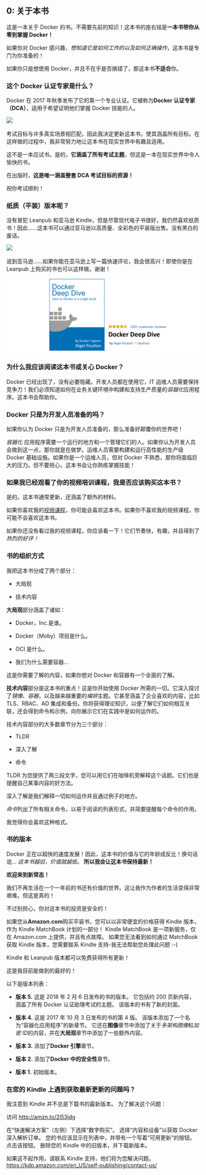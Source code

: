 ## 0: 关于本书

这是一本关于 Docker 的书。不需要先前的知识！这本书的座右铭是**一本书带你从零到掌握 Docker！**

如果你对 Docker 感兴趣，*想知道它是如何工作的以及如何正确操作*，这本书是专门为你准备的！

如果你只是想使用 Docker，并且不在乎是否搞错了，那这本书**不适合**你。

### 这个 Docker 认证专家是什么？

Docker 在 2017 年秋季发布了它的第一个专业认证。它被称为**Docker 认证专家（DCA）**，适用于希望证明他们掌握 Docker 技能的人。

![](img/figure0-1.png)

考试目标与许多真实场景相匹配，因此我决定更新这本书，使其涵盖所有目标。在这样做的过程中，我非常努力地让这本书在现实世界中有趣且适用。

这不是一本应试书。是的，**它涵盖了所有考试主题**，但这是一本在现实世界中令人愉快的书。

在出版时，**这是唯一涵盖整套 DCA 考试目标的资源！**

祝你考试顺利！

### 纸质（平装）版本呢？

没有冒犯 Leanpub 和亚马逊 Kindle，但是尽管现代电子书很好，我仍然喜欢纸质书！因此……这本书可以通过亚马逊以高质量、全彩色的平装版出售。没有黑白的废话。

![](img/figure0-2.png)

说到亚马逊……如果你能在亚马逊上写一篇快速评论，我会很高兴！即使你是在 Leanpub 上购买的书也可以这样做。谢谢！

![](img/figure0-3.png)

### 为什么我应该阅读这本书或关心 Docker？

Docker 已经出现了，没有必要隐藏。开发人员都在使用它，IT 运维人员需要保持竞争力！我们必须知道如何在业务关键环境中构建和支持生产质量的*容器化*应用程序。这本书会帮助你。

### Docker 只是为开发人员准备的吗？

如果你认为 Docker 只是为开发人员准备的，那么准备好颠覆你的世界吧！

*容器化* 应用程序需要一个运行的地方和一个管理它们的人。如果你认为开发人员会做到这一点，那你就是在做梦。运维人员需要构建和运行高性能的生产级 Docker 基础设施。如果你是一个运维人员，但对 Docker 不熟悉，那你将面临巨大的压力。但不要担心，这本书会让你熟练掌握技能！

### 如果我已经观看了你的视频培训课程，我是否应该购买这本书？

是的。这本书通常更新，还涵盖了额外的材料。

如果你喜欢我的[视频课程](https://app.pluralsight.com/library/search?q=nigel+poulton)，你可能会喜欢这本书。如果你不喜欢我的视频课程，你可能不会喜欢这本书。

如果你还没有看过我的视频课程，你应该看一下！它们节奏快，有趣，并且得到了*热烈的好评！*

### 书的组织方式

我把这本书分成了两个部分：

+   大局观

+   技术内容

**大局观**部分涵盖了诸如：

+   Docker，Inc.是谁。

+   Docker（Moby）项目是什么。

+   OCI 是什么。

+   我们为什么需要容器…

这是你需要了解的内容，如果你想对 Docker 和容器有一个全面的了解。

**技术内容**部分是这本书的重点！这是你开始使用 Docker 所需的一切。它深入探讨了*镜像*、*容器*，以及越来越重要的*编排*主题。它甚至涵盖了企业喜欢的内容，比如 TLS、RBAC、AD 集成和备份。你将获得理论知识，以便了解它们如何相互关联，还会得到命令和示例，向你展示它们在实践中是如何运作的。

技术内容部分的大多数章节分为三个部分：

+   TLDR

+   深入了解

+   命令

TLDR 为您提供了两三段文字，您可以用它们在咖啡机旁解释这个话题。它们也是提醒自己某事内容的好方法。

深入了解是我们解释一切如何运作并且通过例子的地方。

*命令*列出了所有相关命令，以易于阅读的列表形式，并简要提醒每个命令的作用。

我觉得你会喜欢这种格式。

### 书的版本

Docker 正在以超快的速度发展！因此，这本书的价值与它的年龄成反比！换句话说… *这本书越旧，价值就越低。* **所以我会让这本书保持最新！**

**欢迎来到新常态！**

我们不再生活在一个一年前的书还有价值的世界。这让我作为作者的生活变得非常艰难。但这是真的！

不过别担心，你对这本书的投资是安全的！

如果您从**Amazon.com**购买平装书，您可以以非常便宜的价格获得 Kindle 版本，作为 Kindle MatchBook 计划的一部分！ Kindle MatchBook 是一项新服务，仅在 Amazon.com 上提供，并且有点故障。 如果您无法看到如何通过 MatchBook 获取 Kindle 版本，您需要联系 Kindle 支持-我无法帮助您处理此问题 :-(

Kindle 和 Leanpub 版本都可以免费获得所有更新！

这是我目前能做到的最好的！

以下是版本列表：

+   **版本 5.** 这是 2018 年 2 月 6 日发布的书的版本。 它包括约 200 页新内容，涵盖了所有 Docker 认证助理考试的主题。 该版本的书有了新的封面。

+   **版本 4.** 这是 2017 年 10 月 3 日发布的书的第 4 版。 该版本添加了一个名为“容器化应用程序”的新章节。 它还在**图像**章节中添加了关于*多架构图像*和*加密 ID*的内容，并在**大局观**章节中添加了一些额外内容。

+   **版本 3.** 添加了**Docker 引擎**章节。

+   **版本 2.** 添加了**Docker 中的安全性**章节。

+   **版本 1.** 初始版本。

### 在您的 Kindle 上遇到获取最新更新的问题吗？

我注意到 Kindle 并不总是下载书的最新版本。 为了解决这个问题：

访问 http://amzn.to/2l53jdg

在“快速解决方案”（左侧）下选择“数字购买”。 选择“内容和设备”以获取 Docker 深入解析订单。 您的书应该显示在列表中，并带有一个写着“可用更新”的按钮。 点击该按钮。 删除您的 Kindle 中的旧版本，并下载新版本。

如果这不起作用，请联系 Kindle 支持，他们将为您解决问题。https://kdp.amazon.com/en_US/self-publishing/contact-us/
